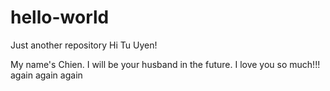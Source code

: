 # hello-world
Just another repository
Hi Tu Uyen!

My name's Chien. I will be your husband in the future. I love you so much!!!
again 
again
again
